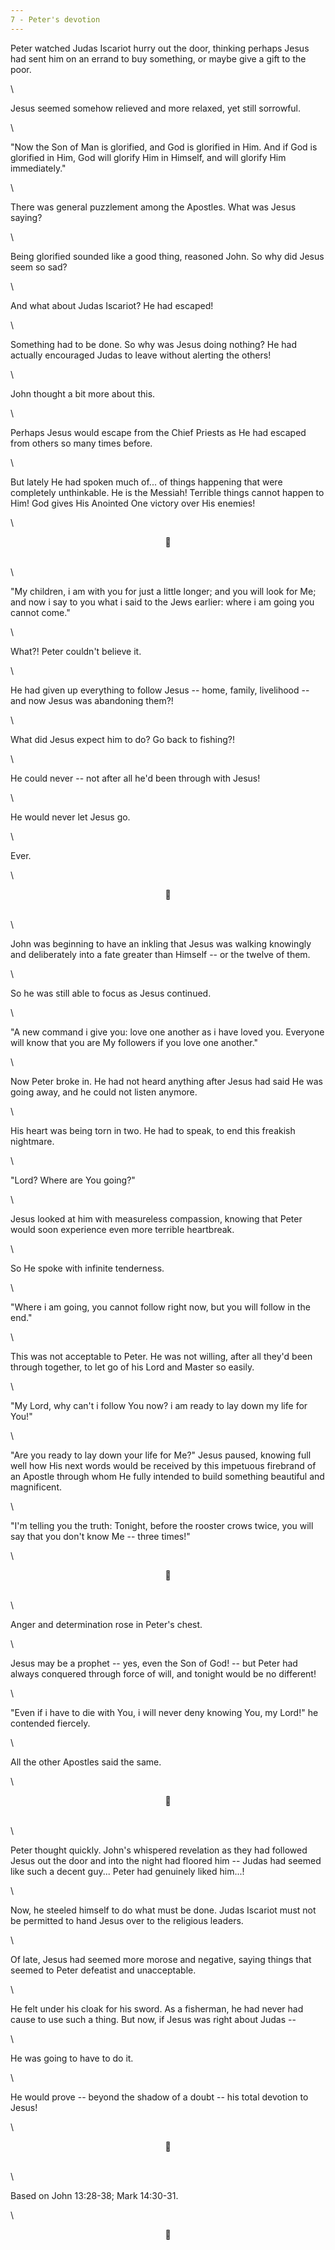 ```yaml
---
7 - Peter's devotion
---
```

Peter watched Judas Iscariot hurry out the door, thinking perhaps Jesus had sent him on an errand to buy something, or maybe give a gift to the poor.

\

Jesus seemed somehow relieved and more relaxed, yet still sorrowful.

\

"Now the Son of Man is glorified, and God is glorified in Him. And if God is glorified in Him, God will glorify Him in Himself, and will glorify Him immediately."

\

There was general puzzlement among the Apostles. What was Jesus saying?

\

Being glorified sounded like a good thing, reasoned John. So why did Jesus seem so sad?

\

And what about Judas Iscariot? He had escaped!

\

Something had to be done. So why was Jesus doing nothing? He had actually encouraged Judas to leave without alerting the others!

\

John thought a bit more about this.

\

Perhaps Jesus would escape from the Chief Priests as He had escaped from others so many times before.

\

But lately He had spoken much of... of things happening that were completely unthinkable. He is the Messiah! Terrible things cannot happen to Him! God gives His Anointed One victory over His enemies!

\

<center>💠</center>

\
\

"My children, i am with you for just a little longer; and you will look for Me; and now i say to you what i said to the Jews earlier: where i am going you cannot come."

\

What?! Peter couldn't believe it.

\

He had given up everything to follow Jesus -- home, family, livelihood -- and now Jesus was abandoning them?!

\

What did Jesus expect him to do? Go back to fishing?!

\

He could never -- not after all he'd been through with Jesus!

\

He would never let Jesus go. 

\

Ever.

\

<center>💠</center>

\
\

John was beginning to have an inkling that Jesus was walking knowingly and deliberately into a fate greater than Himself -- or the twelve of them.

\

So he was still able to focus as Jesus continued.

\

"A new command i give you: love one another as i have loved you. Everyone will know that you are My followers if you love one another."

\

Now Peter broke in. He had not heard anything after Jesus had said He was going away, and he could not listen anymore.

\

His heart was being torn in two. He had to speak, to end this freakish nightmare.

\

"Lord? Where are You going?"

\

Jesus looked at him with measureless compassion, knowing that Peter would soon experience even more terrible heartbreak.

\

So He spoke with infinite tenderness.

\

"Where i am going, you cannot follow right now, but you will follow in the end."

\

This was not acceptable to Peter. He was not willing, after all they'd been through together, to let go of his Lord and Master so easily.

\

"My Lord, why can't i follow You now? i am ready to lay down my life for You!"

\

"Are you ready to lay down your life for Me?" Jesus paused, knowing full well how His next words would be received by this impetuous firebrand of an Apostle through whom He fully intended to build something beautiful and magnificent.

\

"I'm telling you the truth: Tonight, before the rooster crows twice, you will say that you don't know Me -- three times!"

\

<center>💠</center>

\
\

Anger and determination rose in Peter's chest. 

\

Jesus may be a prophet -- yes, even the Son of God! -- but Peter had always conquered through force of will, and tonight would be no different!

\

"Even if i have to die with You, i will never deny knowing You, my Lord!" he contended fiercely.

\

All the other Apostles said the same.

\

<center>💠</center>

\
\

Peter thought quickly. John's whispered revelation as they had followed Jesus out the door and into the night had floored him -- Judas had seemed like such a decent guy... Peter had genuinely liked him...!

\

Now, he steeled himself to do what must be done. Judas Iscariot must not be permitted to hand Jesus over to the religious leaders.

\

Of late, Jesus had seemed more morose and negative, saying things that seemed to Peter defeatist and unacceptable.

\

He felt under his cloak for his sword. As a fisherman, he had never had cause to use such a thing. But now, if Jesus was right about Judas --

\

He was going to have to do it.

\

He would prove -- beyond the shadow of a doubt -- his total devotion to Jesus!

\

<center>💠</center>

\
\

Based on John 13:28-38; Mark 14:30-31.

\

<center>💠</center>

